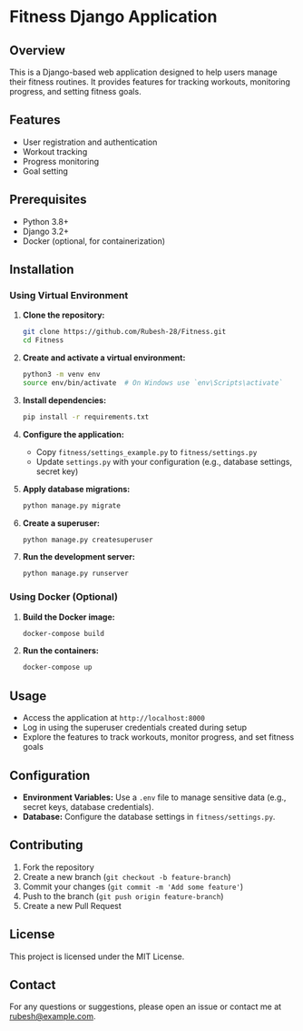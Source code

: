 # Fitness Django Application

## Overview
This is a Django-based web application designed to help users manage their fitness routines. It provides features for tracking workouts, monitoring progress, and setting fitness goals.

## Features
- User registration and authentication
- Workout tracking
- Progress monitoring
- Goal setting

## Prerequisites
- Python 3.8+
- Django 3.2+
- Docker (optional, for containerization)

## Installation

### Using Virtual Environment
1. **Clone the repository:**
    ```bash
    git clone https://github.com/Rubesh-28/Fitness.git
    cd Fitness
    ```

2. **Create and activate a virtual environment:**
    ```bash
    python3 -m venv env
    source env/bin/activate  # On Windows use `env\Scripts\activate`
    ```

3. **Install dependencies:**
    ```bash
    pip install -r requirements.txt
    ```

4. **Configure the application:**
    - Copy `fitness/settings_example.py` to `fitness/settings.py`
    - Update `settings.py` with your configuration (e.g., database settings, secret key)

5. **Apply database migrations:**
    ```bash
    python manage.py migrate
    ```

6. **Create a superuser:**
    ```bash
    python manage.py createsuperuser
    ```

7. **Run the development server:**
    ```bash
    python manage.py runserver
    ```

### Using Docker (Optional)
1. **Build the Docker image:**
    ```bash
    docker-compose build
    ```

2. **Run the containers:**
    ```bash
    docker-compose up
    ```

## Usage
- Access the application at `http://localhost:8000`
- Log in using the superuser credentials created during setup
- Explore the features to track workouts, monitor progress, and set fitness goals

## Configuration
- **Environment Variables:** Use a `.env` file to manage sensitive data (e.g., secret keys, database credentials).
- **Database:** Configure the database settings in `fitness/settings.py`.

## Contributing
1. Fork the repository
2. Create a new branch (`git checkout -b feature-branch`)
3. Commit your changes (`git commit -m 'Add some feature'`)
4. Push to the branch (`git push origin feature-branch`)
5. Create a new Pull Request

## License
This project is licensed under the MIT License.

## Contact
For any questions or suggestions, please open an issue or contact me at rubesh@example.com.

